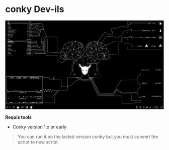 # conky Dev-ils
![image](img1.png)

**Requis tools**
- Conky version 1.x or early
> You can run it on the lasted version conky but you must convert the script to new script
